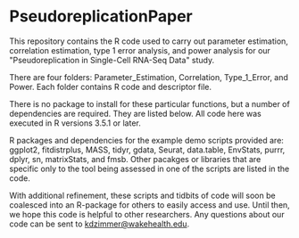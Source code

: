 # PseudoreplicationPaper
This repository contains the R code used to carry out parameter estimation, correlation estimation, type 1 error analysis, and power analysis for our "Pseudoreplication in Single-Cell RNA-Seq Data" study.

There are four folders: Parameter_Estimation, Correlation, Type_1_Error, and Power. Each folder contains R code and descriptor file. 

There is no package to install for these particular functions, but a number of dependencies are required. They are listed below. All code here was executed in R versions 3.5.1 or later. 

R packages and dependencies for the example demo scripts provided are: ggplot2, fitdistrplus, MASS, tidyr, gdata, Seurat, data.table, EnvStats, purrr, dplyr, sn, matrixStats, and fmsb. Other pacakges or libraries that are specific only to the tool being assessed in one of the scripts are listed in the code. 

With additional refinement, these scripts and tidbits of code will soon be coalesced into an R-package for others to easily access and use. Until then, we hope this code is helpful to other researchers. Any questions about our code can be sent to kdzimmer@wakehealth.edu. 
